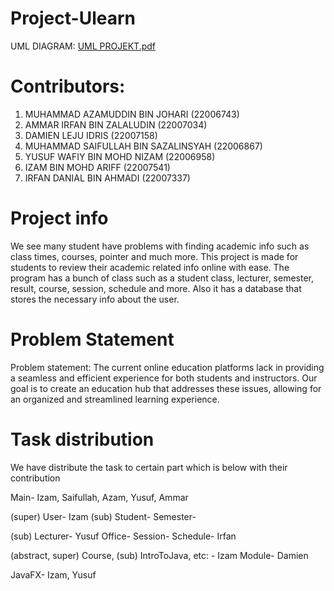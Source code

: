 # Project-Ulearn
UML DIAGRAM: [UML PROJEKT.pdf](https://github.com/IzamAriff/Project-Ulearn/files/10960017/UML.PROJEKT.pdf)

# Contributors:
1. MUHAMMAD AZAMUDDIN BIN JOHARI (22006743)
2. AMMAR IRFAN BIN ZALALUDIN (22007034)
3. DAMIEN LEJU IDRIS (22007158)
4. MUHAMMAD SAIFULLAH BIN SAZALINSYAH (22006867)
5. YUSUF WAFIY BIN MOHD NIZAM (22006958)
6. IZAM BIN MOHD ARIFF (22007541)
7. IRFAN DANIAL BIN AHMADI (22007337)

# Project info
We see many student have problems with finding academic
info such as class times, courses, pointer and much more.
This project is made for students to review their academic
related info online with ease. The program has a bunch of class
such as a student class, lecturer, semester, result, course,
session, schedule and more. Also it has a database that stores
the necessary info about the user.

# Problem Statement
Problem statement: The current online education platforms lack in providing a seamless and efficient experience for both students and instructors. Our goal is to create an education hub that addresses these issues, allowing for an organized and streamlined learning experience.

# Task distribution
We have distribute the task to certain part which is below with their contribution

Main- Izam, Saifullah, Azam, Yusuf, Ammar

(super) User- Izam
(sub) Student- 
Semester-

(sub) Lecturer- Yusuf
Office- 
Session-
Schedule- Irfan

(abstract, super) Course, (sub) IntroToJava, etc: - Izam
Module- Damien

JavaFX- Izam, Yusuf






